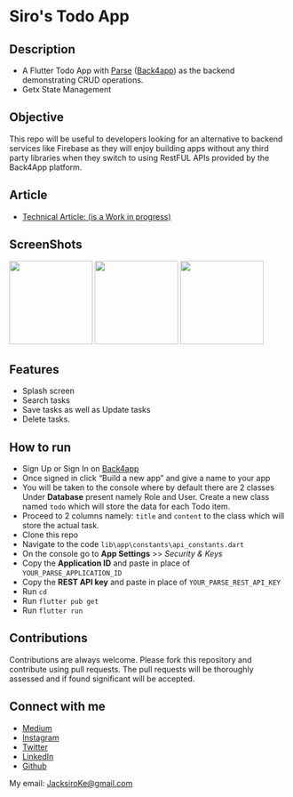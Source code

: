 # Siro's Todo App

## Description
* A Flutter Todo App with [Parse](https://parseplatform.org/) ([Back4app](https://back4app.com)) as the backend demonstrating CRUD operations.
* Getx State Management
 
## Objective
 This repo will be useful to developers looking for an alternative to backend services like Firebase as they will enjoy building apps without any third party libraries when they switch to using RestFUL APIs provided by the Back4App platform.

## Article
- [Technical Article: (is a Work in progress)](#)

## ScreenShots
<img width=150 src="https://github.com/JacksiroKe/SiroTodo/blob/main/screenshots/image1.jpg"/>
<img width=150 src="https://github.com/JacksiroKe/SiroTodo/blob/main/screenshots/image2.jpg"/>
<img width=150 src="https://github.com/JacksiroKe/SiroTodo/blob/main/screenshots/image3.jpg"/>
 
## Features
* Splash screen
* Search tasks
* Save tasks as well as Update tasks
* Delete tasks.

## How to run
* Sign Up or Sign In on [Back4app](https://back4app.com)
* Once signed in click “Build a new app” and give a name to your app
* You will be taken to the console where by default there are 2 classes Under **Database** present namely Role and User. Create a new class named `todo` which will store the data for each Todo item.
* Proceed to 2 columns namely: `title` and `content` to the class which will store the actual task.
* Clone this repo
* Navigate to the code `lib\app\constants\api_constants.dart`
* On the console go to **App Settings** >> *Security & Keys*
* Copy the **Application ID** and paste in place of `YOUR_PARSE_APPLICATION_ID`
* Copy the **REST API key** and paste in place of `YOUR_PARSE_REST_API_KEY`
* Run `cd`
* Run `flutter pub get`
* Run `flutter run`

## Contributions
Contributions are always welcome. Please fork this repository and contribute using pull requests. The pull requests will be thoroughly assessed and if found significant will be accepted.

## Connect with me
- [Medium](https://medium.com/@JacksiroKe)
- [Instagram](https://www.instagram.com/JacksiroKe)
- [Twitter](https://www.twitter.com/JacksiroKe)
- [LinkedIn](https://www.linkedin.com/in/JacksiroKe)
- [Github](https://github.com/JacksiroKe)

My email: JacksiroKe@gmail.com